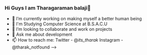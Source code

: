 ### Hi Guys I am Tharagaraman balaji👋

- 🔭 I’m currently working on making myself a better human being
- 🌱 I'm Studying Computer Science at B.S.A.C.U
- 👯 I’m looking to collaborate and work on projects
- 💬 Ask me about development 
- 📫 How to reach me: Twitter - @_its_tharak_ Instagram - @tharak_notfound
-->
